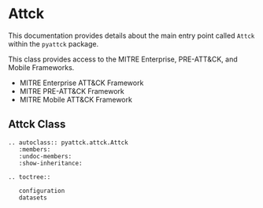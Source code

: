 # Attck

This documentation provides details about the main entry point called `Attck` within the `pyattck` package.

This class provides access to the MITRE Enterprise, PRE-ATT&CK, and Mobile Frameworks.

* MITRE Enterprise ATT&CK Framework
* MITRE PRE-ATT&CK Framework
* MITRE Mobile ATT&CK Framework

## Attck Class

```eval_rst
.. autoclass:: pyattck.attck.Attck
   :members:
   :undoc-members:
   :show-inheritance:
```

```eval_rst
.. toctree::

   configuration
   datasets
```
